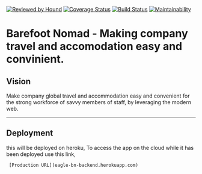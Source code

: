 [![Reviewed by Hound](https://img.shields.io/badge/Reviewed_by-Hound-8E64B0.svg)](https://houndci.com)
[![Coverage Status](https://coveralls.io/repos/github/andela/eagle-bn-backend/badge.svg?branch=develop)](https://coveralls.io/github/andela/eagle-bn-backend?branch=develop)
[![Build Status](https://travis-ci.org/andela/eagle-bn-backend.svg?branch=develop)](https://travis-ci.org/andela/eagle-bn-backend)
[![Maintainability](https://api.codeclimate.com/v1/badges/76edd60530e9f71edb4a/maintainability)](https://codeclimate.com/github/andela/eagle-bn-backend/maintainability)

Barefoot Nomad - Making company travel and accomodation easy and convinient.
=======

## Vision
Make company global travel and accommodation easy and convenient for the strong workforce of savvy members of staff, by leveraging the modern web.

---
## Deployment
this will be deployed on heroku, To access the app on the cloud while it has been deployed use this link, 

```
 [Production URL](eagle-bn-backend.herokuapp.com)
```